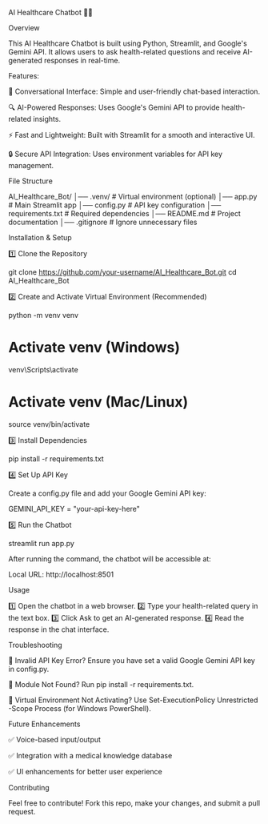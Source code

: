 AI Healthcare Chatbot 🏥🤖

Overview

This AI Healthcare Chatbot is built using Python, Streamlit, and Google's Gemini API. It allows users to ask health-related questions and receive AI-generated responses in real-time.

Features:

💬 Conversational Interface: Simple and user-friendly chat-based interaction.

🔍 AI-Powered Responses: Uses Google's Gemini API to provide health-related insights.

⚡ Fast and Lightweight: Built with Streamlit for a smooth and interactive UI.

🔒 Secure API Integration: Uses environment variables for API key management.

File Structure

AI_Healthcare_Bot/
│── .venv/                # Virtual environment (optional)
│── app.py                # Main Streamlit app
│── config.py             # API key configuration
│── requirements.txt      # Required dependencies
│── README.md             # Project documentation
│── .gitignore            # Ignore unnecessary files

Installation & Setup

1️⃣ Clone the Repository

git clone https://github.com/your-username/AI_Healthcare_Bot.git
cd AI_Healthcare_Bot

2️⃣ Create and Activate Virtual Environment (Recommended)

python -m venv venv
# Activate venv (Windows)
venv\Scripts\activate
# Activate venv (Mac/Linux)
source venv/bin/activate

3️⃣ Install Dependencies

pip install -r requirements.txt

4️⃣ Set Up API Key

Create a config.py file and add your Google Gemini API key:

GEMINI_API_KEY = "your-api-key-here"

5️⃣ Run the Chatbot

streamlit run app.py

After running the command, the chatbot will be accessible at:

Local URL: http://localhost:8501

Usage

1️⃣ Open the chatbot in a web browser.
2️⃣ Type your health-related query in the text box.
3️⃣ Click Ask to get an AI-generated response.
4️⃣ Read the response in the chat interface.

Troubleshooting

🔹 Invalid API Key Error? Ensure you have set a valid Google Gemini API key in config.py.

🔹 Module Not Found? Run pip install -r requirements.txt.

🔹 Virtual Environment Not Activating? Use Set-ExecutionPolicy Unrestricted -Scope Process (for Windows PowerShell).

Future Enhancements

✅ Voice-based input/output

✅ Integration with a medical knowledge database

✅ UI enhancements for better user experience

Contributing

Feel free to contribute! Fork this repo, make your changes, and submit a pull request.